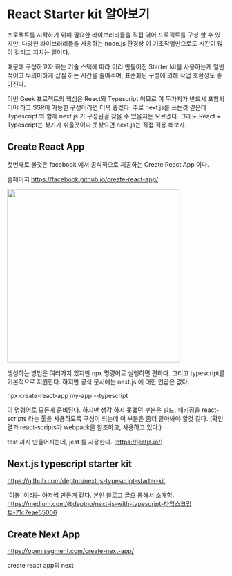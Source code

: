 React Starter kit 알아보기
==================
프로젝트를 시작하기 위해 필요한 라이브러리들을 직접 엮어 프로젝트를 구성 할 수 있지만, 다양한 라이브러리들을 사용하는 node.js 환경상 이 기초작업만으로도 시간이
많이 걸리고 지치는 일이다.

때문에 구성하고자 하는 기술 스택에 따라 미리 만들어진 Starter kit을 사용하는게 일반적이고 무의미하게 삽질 하는 시간을 줄여주며, 표준화된 구성에 의해 작업
호환성도 좋아진다.

이번 Geek 프로젝트의 핵심은 React와 Typescript 이므로 이 두가지가 반드시 포함되어야 하고 SSR이 가능한 구성이라면 더욱 좋겠다. 주로 next.js를 쓰는것 같은데
Typescript 와 함께 next.js 가 구성된걸 찾을 수 있을지는 모르겠다. 그래도 React + Typescript는 찾기가 쉬울것이니 못찾으면 next.js는 직접 적용 해보자.

## Create React App
첫번째로 볼것은 facebook 에서 공식적으로 제공하는 Create React App 이다.

홈페이지 https://facebook.github.io/create-react-app/

<img height="400px" src="https://camo.githubusercontent.com/29765c4a32f03bd01d44edef1cd674225e3c906b/68747470733a2f2f63646e2e7261776769742e636f6d2f66616365626f6f6b2f6372656174652d72656163742d6170702f323762343261632f73637265656e636173742e737667"></img>

생성하는 방법은 여러가지 있지만 npx 명령어로 실행하면 편하다. 그리고 typescript를 기본적으로 지원한다. 하지만 공식 문서에는 next.js 에 대한 언급은 없다.

npx create-react-app my-app --typescript

이 명령어로 모든게 준비된다. 하지만 생각 하지 못했던 부분은 빌드, 패키징을 react-scripts 라는 툴을 사용하도록 구성이 되는데 이 부분은 좀더 알아봐야 할것 같다. (확인 결과 react-scripts가 webpack을 참조하고, 사용하고 있다.)

test 까지 만들어지는데, jest 를 사용한다. (https://jestjs.io/)

## Next.js typescript starter kit

https://github.com/deptno/next.js-typescript-starter-kit

'이봉' 이라는 아저씩 만든거 같다. 본인 블로그 글으 통해서 소개함.
https://medium.com/@deptno/next-js-with-typescript-타입스크립트-71c7eae55006

## Create Next App

https://open.segment.com/create-next-app/

create react app의 next 

